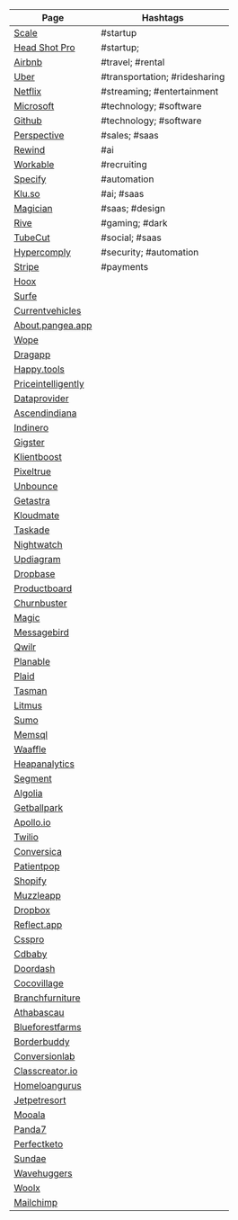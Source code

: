 | Page                                                     | Hashtags                      |
| -------------------------------------------------------- | ----------------------------- |
| [Scale](https://www.scale.ai)                            | #startup                      |
| [Head Shot Pro](https://www.headshotpro.com)             | #startup;                     |
| [Airbnb](https://www.airbnb.com)                         | #travel; #rental              |
| [Uber](https://www.uber.com)                             | #transportation; #ridesharing |
| [Netflix](https://www.netflix.com)                       | #streaming; #entertainment    |
| [Microsoft](https://www.microsoft.com)                   | #technology; #software        |
| [Github](https://www.github.com)                         | #technology; #software        |
| [Perspective](https://www.perspective.co)                | #sales; #saas                 |
| [Rewind](https://www.rewind.ai)                          | #ai                           |
| [Workable](https://www.workable.com)                     | #recruiting                   |
| [Specify](https://specifyapp.com)                        | #automation                   |
| [Klu.so](https://klu.so)                                 | #ai; #saas                    |
| [Magician](https://magician.design)                      | #saas; #design                |
| [Rive](https://rive.app)                                 | #gaming; #dark                |
| [TubeCut](https://tubecut.app)                           | #social; #saas                |
| [Hypercomply](https://www.hypercomply.com)               | #security; #automation        |
| [Stripe](https://www.stripe.com)                         | #payments                     |
| [Hoox](https://www.hoox.co)                              |                               |
| [Surfe](https://www.surfe.com)                           |                               |
| [Currentvehicles](https://www.currentvehicles.com)       |                               |
| [About.pangea.app](https://www.about.pangea.app)         |                               |
| [Wope](https://www.wope.com)                             |                               |
| [Dragapp](https://www.dragapp.com)                       |                               |
| [Happy.tools](https://www.happy.tools)                   |                               |
| [Priceintelligently](https://www.priceintelligently.com) |                               |
| [Dataprovider](https://www.dataprovider.com)             |                               |
| [Ascendindiana](http://www.ascendindiana.com)            |                               |
| [Indinero](http://www.indinero.com)                      |                               |
| [Gigster](https://www.gigster.com)                       |                               |
| [Klientboost](https://www.klientboost.com)               |                               |
| [Pixeltrue](https://www.pixeltrue.com)                   |                               |
| [Unbounce](https://www.unbounce.com)                     |                               |
| [Getastra](https://www.getastra.com)                     |                               |
| [Kloudmate](https://www.kloudmate.com)                   |                               |
| [Taskade](https://www.taskade.com)                       |                               |
| [Nightwatch](https://www.nightwatch.io)                  |                               |
| [Updiagram](https://www.updiagram.com)                   |                               |
| [Dropbase](https://www.dropbase.io)                      |                               |
| [Productboard](https://www.productboard.com)             |                               |
| [Churnbuster](https://www.churnbuster.io)                |                               |
| [Magic](https://www.magic.link)                          |                               |
| [Messagebird](https://www.messagebird.com)               |                               |
| [Qwilr](https://www.qwilr.com)                           |                               |
| [Planable](https://www.planable.io)                      |                               |
| [Plaid](https://www.plaid.com)                           |                               |
| [Tasman](https://www.tasman.io)                          |                               |
| [Litmus](https://www.litmus.com)                         |                               |
| [Sumo](https://www.sumo.com)                             |                               |
| [Memsql](http://www.memsql.com)                          |                               |
| [Waaffle](https://www.waaffle.com)                       |                               |
| [Heapanalytics](https://www.heapanalytics.com)           |                               |
| [Segment](https://www.segment.com)                       |                               |
| [Algolia](https://www.algolia.com)                       |                               |
| [Getballpark](https://www.getballpark.com)                |                               |
| [Apollo.io](https://www.apollo.io)                       |                               |
| [Twilio](https://www.twilio.com)                         |                               |
| [Conversica](https://info.conversica.com)       |                               |
| [Patientpop](https://compare.patientpop.com)             |                               |
| [Shopify](https://www.shopify.com/free-trial)            |                               |
| [Muzzleapp](https://www.muzzleapp.com)                   |                               |
| [Dropbox](https://www.dropbox.com)                       |                               |
| [Reflect.app](https://www.reflect.app)                   |                               |
| [Csspro](https://www.csspro.com)                         |                               |
| [Cdbaby](https://www.cdbaby.com)                         |                               |
| [Doordash](https://www.doordash.com)                     |                               |
| [Cocovillage](https://www.cocovillage.ca)                |                               |
| [Branchfurniture](https://www.branchfurniture.ca)        |                               |
| [Athabascau](https://www.athabascau.ca)                  |                               |
| [Blueforestfarms](https://www.blueforestfarms.com)       |                               |
| [Borderbuddy](https://www.borderbuddy.com)               |                               |
| [Conversionlab](https://www.conversionlab.no)            |                               |
| [Classcreator.io](https://www.classcreator.io)           |                               |
| [Homeloangurus](https://www.homeloangurus.com)           |                               |
| [Jetpetresort](https://www.jetpetresort.com)             |                               |
| [Mooala](https://www.mooala.com)                         |                               |
| [Panda7](https://www.panda7.ca)                          |                               |
| [Perfectketo](https://www.perfectketo.com)               |                               |
| [Sundae](https://www.sundae.com)                         |                               |
| [Wavehuggers](https://www.wavehuggers.com)               |                               |
| [Woolx](https://www.woolx.com)                           |                               |
| [Mailchimp](https://www.mailchimp.com)                   |                               |
